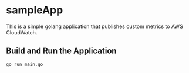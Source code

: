# sampleApp

This is a simple golang application that publishes custom metrics to AWS CloudWatch.

## Build and Run the Application

`go run main.go`